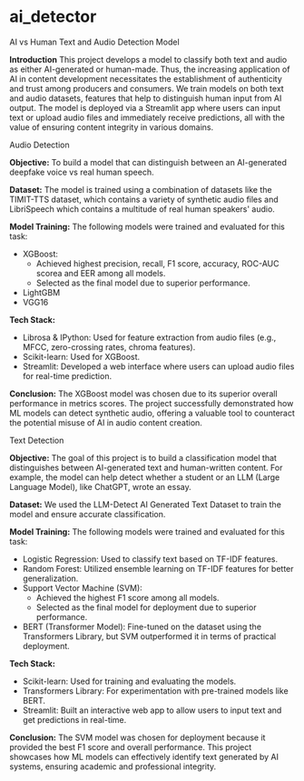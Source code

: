 # ai_detector
AI vs Human Text and Audio Detection Model 

**Introduction**
This project develops a model to classify both text and audio as either AI-generated or human-made. Thus, the increasing application of AI in content development necessitates the establishment of authenticity and trust among producers and consumers.
We train models on both text and audio datasets, features that help to distinguish human input from AI output. The model is deployed via a Streamlit app where users can input text or upload audio files and immediately receive predictions, all with the value of ensuring content integrity in various domains.



Audio Detection

**Objective:**
To build a model that can distinguish between an AI-generated deepfake voice vs real human speech.

**Dataset:** 
The model is trained using a combination of datasets like the TIMIT-TTS dataset, which contains a variety of synthetic audio files and LibriSpeech which contains a multitude of real human speakers' audio.

**Model Training:**
The following models were trained and evaluated for this task:
- XGBoost:
  - Achieved highest precision, recall, F1 score, accuracy, ROC-AUC scorea and EER among all models.
  - Selected as the final model due to superior performance.
- LightGBM
- VGG16

**Tech Stack:**
- Librosa & IPython: Used for feature extraction from audio files (e.g., MFCC, zero-crossing rates, chroma features).
- Scikit-learn: Used for XGBoost.
- Streamlit: Developed a web interface where users can upload audio files for real-time prediction.

**Conclusion:**
The XGBoost model was chosen due to its superior overall performance in metrics scores. The project successfully demonstrated how ML models can detect synthetic audio, offering a valuable tool to counteract the potential misuse of AI in audio content creation.



Text Detection

**Objective:**
The goal of this project is to build a classification model that distinguishes between AI-generated text and human-written content. For example, the model can help detect whether a student or an LLM (Large Language Model), like ChatGPT, wrote an essay.    

**Dataset:** 
We used the LLM-Detect AI Generated Text Dataset to train the model and ensure accurate classification.

**Model Training:**
The following models were trained and evaluated for this task:

- Logistic Regression: Used to classify text based on TF-IDF features.
- Random Forest: Utilized ensemble learning on TF-IDF features for better generalization.
- Support Vector Machine (SVM): 
  - Achieved the highest F1 score among all models.
  - Selected as the final model for deployment due to superior performance.  
- BERT (Transformer Model): Fine-tuned on the dataset using the Transformers Library, but SVM outperformed it in terms of practical deployment.

**Tech Stack:**
- Scikit-learn: Used for training and evaluating the models.  
- Transformers Library: For experimentation with pre-trained models like BERT.  
- Streamlit: Built an interactive web app to allow users to input text and get predictions in real-time.

**Conclusion:**
The SVM model was chosen for deployment because it provided the best F1 score and overall performance. This project showcases how ML models can effectively identify text generated by AI systems, ensuring academic and professional integrity.
